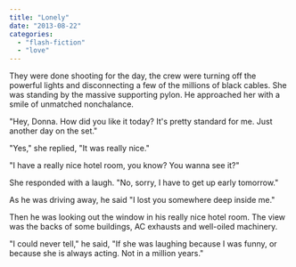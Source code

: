 ```yaml
---
title: "Lonely"
date: "2013-08-22"
categories: 
  - "flash-fiction"
  - "love"
---
```


They were done shooting for the day, the crew were turning off the powerful lights and disconnecting a few of the millions of black cables. She was standing by the massive supporting pylon. He approached her with a smile of unmatched nonchalance.

"Hey, Donna. How did you like it today? It's pretty standard for me. Just another day on the set."

"Yes," she replied, "It was really nice."

"I have a really nice hotel room, you know? You wanna see it?"

She responded with a laugh. "No, sorry, I have to get up early tomorrow."

As he was driving away, he said "I lost you somewhere deep inside me."

Then he was looking out the window in his really nice hotel room. The view was the backs of some buildings, AC exhausts and well-oiled machinery.

"I could never tell," he said, "If she was laughing because I was funny, or because she is always acting. Not in a million years."
